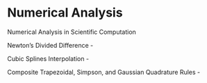 # Numerical Analysis
Numerical Analysis in Scientific Computation

Newton’s Divided Difference
	- 

Cubic Splines Interpolation
	-

Composite Trapezoidal, Simpson, and Gaussian Quadrature Rules 
	-

